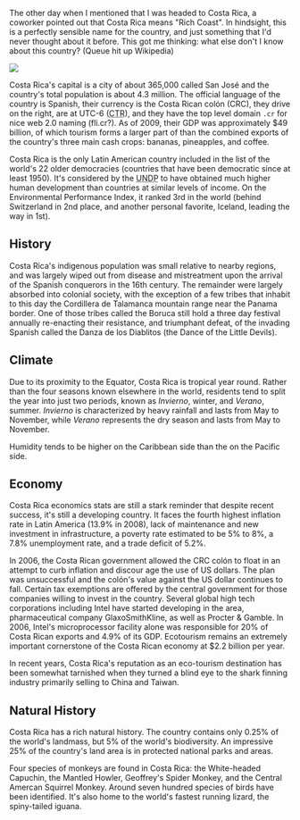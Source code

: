 The other day when I mentioned that I was headed to Costa Rica, a coworker pointed out that Costa Rica means "Rich Coast". In hindsight, this is a perfectly sensible name for the country, and just something that I'd never thought about it before. This got me thinking: what else don't I know about this country? (Queue hit up Wikipedia)

<div class="figure_plain"><a href="http://en.wikipedia.org/wiki/File:Costa_Rica_(orthographic_projection).svg"><img src="/assets/images/the-rich-coast/costa_rica.png" /></a></div>

Costa Rica's capital is a city of about 365,000 called San José and the country's total population is about 4.3 million. The official language of the country is Spanish, their currency is the Costa Rican colón (CRC), they drive on the right, are at UTC-6 (<abbr title="Central Time Zone">CTR</abbr>), and they have the top level domain `.cr` for nice web 2.0 naming (fli.cr?). As of 2009, their GDP was approximately $49 billion, of which tourism forms a larger part of than the combined exports of the country's three main cash crops: bananas, pineapples, and coffee.

Costa Rica is the only Latin American country included in the list of the world's 22 older democracies (countries that have been democratic since at least 1950). It's considered by the <abbr title="United Nations Development Programme">UNDP</abbr> to have obtained much higher human development than countries at similar levels of income. On the Environmental Performance Index, it ranked 3rd in the world (behind Switzerland in 2nd place, and another personal favorite, Iceland, leading the way in 1st).

History
-------

Costa Rica's indigenous population was small relative to nearby regions, and was largely wiped out from disease and mistreatment upon the arrival of the Spanish conquerors in the 16th century. The remainder were largely absorbed into colonial society, with the exception of a few tribes that inhabit to this day the Cordillera de Talamanca mountain range near the Panama border. One of those tribes called the Boruca still hold a three day festival annually re-enacting their resistance, and triumphant defeat, of the invading Spanish called the Danza de los Diablitos (the Dance of the Little Devils).

Climate
-------

Due to its proximity to the Equator, Costa Rica is tropical year round. Rather than the four seasons known elsewhere in the world, residents tend to split the year into just two periods, known as _Invierno_, winter, and _Verano_, summer. _Invierno_ is characterized by heavy rainfall and lasts from May to November, while _Verano_ represents the dry season and lasts from May to November.

Humidity tends to be higher on the Caribbean side than the on the Pacific side.

Economy
-------

Costa Rica economics stats are still a stark reminder that despite recent success, it's still a developing country. It faces the fourth highest inflation rate in Latin America (13.9% in 2008), lack of maintenance and new
 investment in infrastructure, a poverty rate estimated to be 5% to 8%, a 7.8% unemployment rate, and a trade 
deficit of 5.2%.

In 2006, the Costa Rican government allowed the CRC colón to float in an attempt to curb inflation and discour
age the use of US dollars. The plan was unsuccessful and the colón's value against the US dollar continues to
fall. Certain tax exemptions are offered by the central government for those companies willing to invest in the country. Several global high tech corporations including Intel have started developing in the area, pharmaceutical company GlaxoSmithKline, as well as Procter & Gamble. In 2006, Intel's microprocessor facility alone was responsible for 20% of Costa Rican exports and 4.9% of its GDP. Ecotourism remains an extremely important cornerstone of the Costa Rican economy at $2.2 billion per year.

In recent years, Costa Rica's reputation as an eco-tourism destination has been somewhat tarnished when they turned a blind eye to the shark finning industry primarily selling to China and Taiwan.

Natural History
---------------

Costa Rica has a rich natural history. The country contains only 0.25% of the world's landmass, but 5% of the 
world's biodiversity. An impressive 25% of the country's land area is in protected national parks and areas.

Four species of monkeys are found in Costa Rica: the White-headed Capuchin, the Mantled Howler, Geoffrey's Spider Monkey, and the Central Amercan Squirrel Monkey. Around seven hundred species of birds have been identified. It's also home to the world's fastest running lizard, the spiny-tailed iguana.
